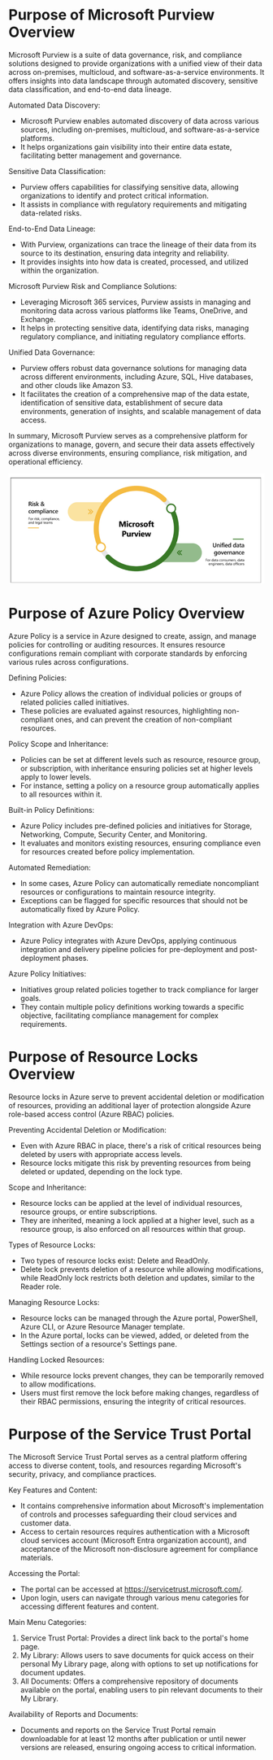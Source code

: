 # Purpose of Microsoft Purview Overview
 
Microsoft Purview is a suite of data governance, risk, and compliance solutions designed to provide organizations with a unified view of their data across on-premises, multicloud, and software-as-a-service environments. It offers insights into data landscape through automated discovery, sensitive data classification, and end-to-end data lineage.
 
Automated Data Discovery:
- Microsoft Purview enables automated discovery of data across various sources, including on-premises, multicloud, and software-as-a-service platforms.
- It helps organizations gain visibility into their entire data estate, facilitating better management and governance.
 
Sensitive Data Classification:
- Purview offers capabilities for classifying sensitive data, allowing organizations to identify and protect critical information.
- It assists in compliance with regulatory requirements and mitigating data-related risks.
 
End-to-End Data Lineage:
- With Purview, organizations can trace the lineage of their data from its source to its destination, ensuring data integrity and reliability.
- It provides insights into how data is created, processed, and utilized within the organization.
 
Microsoft Purview Risk and Compliance Solutions:
- Leveraging Microsoft 365 services, Purview assists in managing and monitoring data across various platforms like Teams, OneDrive, and Exchange.
- It helps in protecting sensitive data, identifying data risks, managing regulatory compliance, and initiating regulatory compliance efforts.
 
Unified Data Governance:
- Purview offers robust data governance solutions for managing data across different environments, including Azure, SQL, Hive databases, and other clouds like Amazon S3.
- It facilitates the creation of a comprehensive map of the data estate, identification of sensitive data, establishment of secure data environments, generation of insights, and scalable management of data access.
 
In summary, Microsoft Purview serves as a comprehensive platform for organizations to manage, govern, and secure their data assets effectively across diverse environments, ensuring compliance, risk mitigation, and operational efficiency.

![purview](../Pictures/purview.png)

# Purpose of Azure Policy Overview
 
Azure Policy is a service in Azure designed to create, assign, and manage policies for controlling or auditing resources. It ensures resource configurations remain compliant with corporate standards by enforcing various rules across configurations.
 
Defining Policies:
- Azure Policy allows the creation of individual policies or groups of related policies called initiatives.
- These policies are evaluated against resources, highlighting non-compliant ones, and can prevent the creation of non-compliant resources.
 
Policy Scope and Inheritance:
- Policies can be set at different levels such as resource, resource group, or subscription, with inheritance ensuring policies set at higher levels apply to lower levels.
- For instance, setting a policy on a resource group automatically applies to all resources within it.
 
Built-in Policy Definitions:
- Azure Policy includes pre-defined policies and initiatives for Storage, Networking, Compute, Security Center, and Monitoring.
- It evaluates and monitors existing resources, ensuring compliance even for resources created before policy implementation.
 
Automated Remediation:
- In some cases, Azure Policy can automatically remediate noncompliant resources or configurations to maintain resource integrity.
- Exceptions can be flagged for specific resources that should not be automatically fixed by Azure Policy.
 
Integration with Azure DevOps:
- Azure Policy integrates with Azure DevOps, applying continuous integration and delivery pipeline policies for pre-deployment and post-deployment phases.
 
Azure Policy Initiatives:
- Initiatives group related policies together to track compliance for larger goals.
- They contain multiple policy definitions working towards a specific objective, facilitating compliance management for complex requirements.
 
# Purpose of Resource Locks Overview
 
Resource locks in Azure serve to prevent accidental deletion or modification of resources, providing an additional layer of protection alongside Azure role-based access control (Azure RBAC) policies.
 
Preventing Accidental Deletion or Modification:
- Even with Azure RBAC in place, there's a risk of critical resources being deleted by users with appropriate access levels.
- Resource locks mitigate this risk by preventing resources from being deleted or updated, depending on the lock type.
 
Scope and Inheritance:
- Resource locks can be applied at the level of individual resources, resource groups, or entire subscriptions.
- They are inherited, meaning a lock applied at a higher level, such as a resource group, is also enforced on all resources within that group.
 
Types of Resource Locks:
- Two types of resource locks exist: Delete and ReadOnly.
- Delete lock prevents deletion of a resource while allowing modifications, while ReadOnly lock restricts both deletion and updates, similar to the Reader role.
 
Managing Resource Locks:
- Resource locks can be managed through the Azure portal, PowerShell, Azure CLI, or Azure Resource Manager template.
- In the Azure portal, locks can be viewed, added, or deleted from the Settings section of a resource's Settings pane.
 
Handling Locked Resources:
- While resource locks prevent changes, they can be temporarily removed to allow modifications.
- Users must first remove the lock before making changes, regardless of their RBAC permissions, ensuring the integrity of critical resources.
 
 # Purpose of the Service Trust Portal
 
The Microsoft Service Trust Portal serves as a central platform offering access to diverse content, tools, and resources regarding Microsoft's security, privacy, and compliance practices.
 
Key Features and Content:
- It contains comprehensive information about Microsoft's implementation of controls and processes safeguarding their cloud services and customer data.
- Access to certain resources requires authentication with a Microsoft cloud services account (Microsoft Entra organization account), and acceptance of the Microsoft non-disclosure agreement for compliance materials.
 
Accessing the Portal:
- The portal can be accessed at https://servicetrust.microsoft.com/.
- Upon login, users can navigate through various menu categories for accessing different features and content.
 
Main Menu Categories:
1. Service Trust Portal: Provides a direct link back to the portal's home page.
2. My Library: Allows users to save documents for quick access on their personal My Library page, along with options to set up notifications for document updates.
3. All Documents: Offers a comprehensive repository of documents available on the portal, enabling users to pin relevant documents to their My Library.
 
Availability of Reports and Documents:
- Documents and reports on the Service Trust Portal remain downloadable for at least 12 months after publication or until newer versions are released, ensuring ongoing access to critical information.
 
 
 
